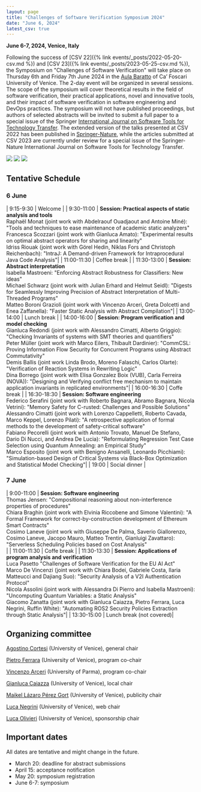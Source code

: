 ```yaml
---
layout: page
title: "Challenges of Software Verification Symposium 2024"
date: "June 6, 2024"
latest_csv: true
---
```


**June 6-7, 2024, Venice, Italy**

Following the success of [CSV 22]({% link events/_posts/2022-05-20-csv.md %}) and [CSV 23]({% link events/_posts/2023-05-25-csv.md %}), the Symposium on "Challenges of Software Verification" will take place on Thursday 6th and Friday 7th June 2024 in the [Aula Baratto](https://www.unive.it/pag/30119/) of Ca’ Foscari University of Venice. The 2-day event will be organized in several sessions. The scope of the symposium will cover theoretical results in the field of software verification, their practical applications, novel and innovative tools, and their impact of software verification in software engineering and DevOps practices. The symposium will not have published proceedings, but authors of selected abstracts will be invited to submit a full paper to a special issue of the Springer [International Journal on Software Tools for Technology Transfer](https://www.springer.com/journal/10009). The extended version of the talks presented at CSV 2022 has been published in [Springer-Nature](https://link.springer.com/book/10.1007/978-981-19-9601-6), while the articles submitted at CSV 2023 are currently under review for a special issue of the Springer-Nature International Journal on Software Tools for Technology Transfer.

<div class="div-img-table">
  <div class="div-img-table-row">
    <img class="div-img-table-col" src="{{ site.baseurl }}/images/csv23-1.jpeg"/>
    <img class="div-img-table-col" src="{{ site.baseurl }}/images/csv23-2.jpeg"/>
    <img class="div-img-table-col" src="{{ site.baseurl }}/images/cousot-big.jpg"/> 
  </div>
</div>


## Tentative Schedule

### 6 June


| 9:15-9:30 | Welcome |
| 9:30-11:00 | **Session: Practical aspects of static analysis and tools**<br>
Raphaël Monat (joint work with Abdelraouf Ouadjaout and Antoine Miné): "Tools and techniques to ease maintenance of academic static analyzers"<br>
Francesca Scozzari (joint work with Gianluca Amato): "Experimental results on optimal abstract operators for sharing and linearity"<br>
Idriss Riouak (joint work with Görel Hedin, Niklas Fors and Christoph Reichenbach): "IntraJ: A Demand-driven Framework for Intraprocedural Java Code Analysis"|
| 11:00-11:30 | Coffee break |
| 11:30-13:00 | **Session: Abstract interpretation**<br>
Isabella Mastroeni: "Enforcing Abstract Robustness for Classifiers: New ideas"<br>
Michael Schwarz (joint work with Julian Erhard and Helmut Seidl): "Digests for Seamlessly Improving Precision of Abstract Interpretation of Multi-Threaded Programs"<br>
Matteo Boroni Grazioli (joint work with Vincenzo Arceri, Greta Dolcetti and Enea Zaffanella): "Faster Static Analysis with Abstract Compilation"|
| 13:00-14:00 | Lunch break |
| 14:00-16:00 | **Session: Program verification and model checking**<br>
Gianluca Redondi (joint work with Alessandro Cimatti, Alberto Griggio): "Checking Invariants of systems with SMT theories and quantifiers"<br>
Peter Müller (joint work with Marco Eilers, Thibault Dardinier): "CommCSL: Proving Information Flow Security for Concurrent Programs using Abstract Commutativity"<br>
Demis Ballis (joint work Linda Brodo, Moreno Falaschi, Carlos Olarte): "Verification of Reaction Systems in Rewriting Logic"<br>
Dina Borrego (joint work with Elisa Gonzalez Boix (VUB), Carla Ferreira (NOVA)): "Designing and Verifying conflict free mechanism to maintain application invariants in replicated environments"|
| 16:00-16:30 | Coffe break |
| 16:30-18:30 | **Session: Software engineering**<br>
Federico Serafini (joint work with Roberto Bagnara, Abramo Bagnara, Nicola Vetrini): "Memory Safety for C-rusted: Challenges and Possible Solutions"<br>
Alessandro Cimatti (joint work with Lorenzo Cappelletti, Roberto Cavada, Marco Keppel, Lorenzo Pilati): "A retrospective application of formal methods to the development of safety-critical software"<br>
Fabiano Pecorelli (joint work with Antonio Trovato, Manuel De Stefano, Dario Di Nucci, and Andrea De Lucia): "Reformulating Regression Test Case Selection using Quantum Annealing: an Empirical Study"<br>
Marco Esposito (joint work with Benigno Ansanelli, Leonardo Picchiami): "Simulation-based Design of Critical Systems via Black-Box Optimization and Statistical Model Checking"|
| 19:00 | Social dinner |

### 7 June

| 9:00-11:00 | **Session: Software engineering**<br>
Thomas Jensen: "Compositional reasoning about non-interference properties of procedures"<br>
Chiara Braghin (joint work with Elvinia Riccobene and Simone Valentini): "A Formal Framework for correct-by-construction development of Ethereum Smart Contracts"<br>
Cosimo Laneve (joint work with Giuseppe De Palma, Saverio Giallorenzo, Cosimo Laneve, Jacopo Mauro, Matteo Trentin, Gianluigi Zavattaro): "Serverless Scheduling Policies based on Cost Analysis"<br>|
| 11:00-11:30 | Coffe break |
| 11:30-13:30 | **Session: Applications of program analysis and verification**<br>
Luca Pasetto "Challenges of Software Verification for the EU AI Act"<br>
Marco De Vincenzi (joint work with Chiara Bodei, Gabriele Costa, Ilaria Matteucci and Dajiang Suo): "Security Analysis of a V2I Authentication Protocol"<br>
Nicola Assolini (joint work with Alessandra Di Pierro and Isabella Mastroeni): "Uncomputing Quantum Variables: a Static Analysis"<br>
Giacomo Zanatta (joint work with Gianluca Caiazza, Pietro Ferrara, Luca Negrini, Ruffin White): "Automating ROS2 Security Policies Extraction through Static Analysis"|
| 13:30-15:00 | Lunch break (not covered)|

## Organizing committee

[Agostino Cortesi](https://unive.it/data/persone/5591776) (University of Venice), general chair

[Pietro Ferrara](https://dais.unive.it/~ferrara/) (University of Venice), program co-chair

[Vincenzo Arceri](https://vincenzoarceri.github.io/) (University of Parma), program co-chair

[Gianluca Caiazza](https://www.unive.it/data/persone/15776518) (University of Venice), local chair

[Maikel Lázaro Pérez Gort](https://www.unive.it/data/persone/19565731) (University of Venice), publicity chair

[Luca Negrini](https://lucaneg.github.io) (University of Venice), web chair

[Luca Olivieri](https://www.unive.it/data/people/25543514) (University of Venice), sponsorship chair

## Important dates

All dates are tentative and might change in the future.

- March 20: deadline for abstract submissions
- April 15: acceptance notification
- May 20: symposium registration
- June 6-7: symposium
